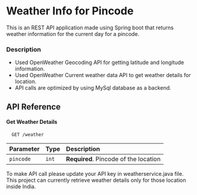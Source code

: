 
# Weather Info for Pincode

This is an REST API application made using Spring boot that returns weather information for the current day for a pincode.

### Description
* Used OpenWeather Geocoding API for getting latitude and longitude information.
* Used OpenWeather Current weather data API to get weather details for location.
* API calls are optimized by using MySql database as a backend.
## API Reference

#### Get Weather Details

```http
  GET /weather
```

| Parameter | Type     | Description                |
| :-------- | :------- | :------------------------- |
| `pincode` | `int` | **Required**. Pincode of the location |

To make API call please update your API key in weatherservice.java file. This project can currently retrieve weather details only for those location inside India.
